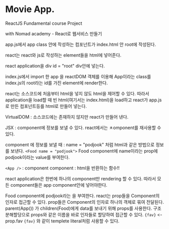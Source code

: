 # Movie App.

ReactJS Fundamental course Project

with Nomad academy - React로 웹서비스 만들기

app.js에서 app class 안에 작성하는 컴포넌트가 index.html 안 root에 작성된다.

react는 react와 js로 작성하는 element들을 html에 넣어준다.

react application을 div id = "root" div안에 넣는다.

index.js에서 import 한 app 을 reactDOM 객체를 이용해 App이라는 class를 index.js의 root라는 id를 가진 element에 render한다.

react는 소스코드에 처음부터 html을 넣지 않도 html을 제어할 수 있다.
따라서 application을 load할 때 빈 html(여기서는 index.html)을 load하고 react가 app.js로 만든 컴포넌트등를 html로 만들어 넣는다.

VirtualDOM
: 소스코드에는 존재하지 않지만 react가 만들어 낸다.

JSX : component에 정보를 보낼 수 있다. react에서는 ㅊomponent를 재사용할 수 있다.

component 에 정보를 보낼 때 : name = "podjook" 처럼 html과 같은 방법으로 정보를 보낸다.
`<Food name = "podjook">`
Food component에 name이라는 prop에 podjook이라는 value를 부여한다.

`<App />` : component
component : html을 반환하는 함수!!

react application은 한번에 하나의 component만 rendering 할 수 있다.
따라서 모든 component들은 app component안에 넣어야한다.

Food component에 podjook라는 을 부여한다.
react는 prop들을 Component의 인자로 접근할 수 있다.
prop들은 Component의 인자로 하나의 객체로 묶여 전달된다.
parent(App()) 가 children(Food)에게 data를 보내기 위해 props를 사용한다.
구조분해할당으로 props와 같은 이름을 바로 인자들로 할당하여 접근할 수 있다.
`{fav}` <- prop.fav
`{fav}` 와 같이 templete literal처럼 사용할 수 있다.
